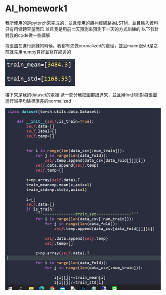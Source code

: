 # AI_homework1

我所使用的是pytorch來完成的，並且使用的類神經網路為LSTM，並且輸入資料只有用備轉容量而已
並且我是用前七天預測來預測下一天的方式訓練的
以下我針對我的code做一些講解

每張圖在進行訓練的時候，我都有先做normalized的處理，並且maen跟std是之前就先用numpy算好並寫在那邊的

![image](https://github.com/qw61116111/AI_homework1/blob/main/image/mean.jpg)

接下來是我的dataset的處裡
遞一部分我把圖都讀進來，並且用for迴圈對每張圖進行減平均除標準差的normalized

![image](https://github.com/qw61116111/AI_homework1/blob/main/image/dataset.jpg)
